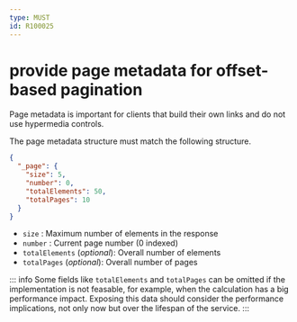 ```yaml
---
type: MUST
id: R100025
---
```


# provide page metadata for offset-based pagination

Page metadata is important for clients that build their own links and do not use hypermedia controls.

The page metadata structure must match the following structure.

```json
{
  "_page": {
    "size": 5,
    "number": 0,
    "totalElements": 50,
    "totalPages": 10
  }
}
```

- `size` : Maximum number of elements in the response
- `number` : Current page number (0 indexed)
- `totalElements` (_optional_): Overall number of elements
- `totalPages` (_optional_): Overall number of pages

::: info
Some fields like `totalElements` and `totalPages` can be omitted if the implementation is not feasable, for example, when the calculation has a big performance impact.
Exposing this data should consider the performance implications, not only now but over the lifespan of the service.
:::
